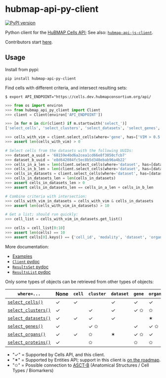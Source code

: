 # hubmap-api-py-client
[![PyPI version](https://badge.fury.io/py/hubmap-api-py-client.svg)](https://pypi.org/project/hubmap-api-py-client/)

Python client for the [HuBMAP Cells API](https://github.com/hubmapconsortium/cross_modality_query);
See also: [`hubmap-api-js-client`](https://github.com/hubmapconsortium/hubmap-api-js-client#readme).

Contributors start [here](https://github.com/hubmapconsortium/hubmap-api-py-client/blob/main/README-contrib.md#readme).

## Usage

Install from pypi:
```
pip install hubmap-api-py-client
```

Find cells with different criteria, and intersect resulting sets:
```shell
$ export API_ENDPOINT="https://cells.dev.hubmapconsortium.org/api/
```
```python
>>> from os import environ
>>> from hubmap_api_py_client import Client
>>> client = Client(environ['API_ENDPOINT'])

>>> [m for m in dir(client) if m.startswith('select_')]
['select_cells', 'select_clusters', 'select_datasets', 'select_genes', 'select_organs', 'select_proteins']

>>> cells_with_vim = client.select_cells(where='gene', has=['VIM > 0.5'], genomic_modality='rna')
>>> assert len(cells_with_vim) > 0

# Select cells from the datasets with the following UUIDs:
>>> dataset_a_uuid = '68159e4bd6a2cea1cd66e8f3050cfcb7'
>>> dataset_b_uuid = 'e8d642084fc5ec8b5d348ebab96a4b22'
>>> cells_in_a_len = len(client.select_cells(where='dataset', has=[dataset_a_uuid]))
>>> cells_in_b_len = len(client.select_cells(where='dataset', has=[dataset_b_uuid]))
>>> cells_in_datasets = client.select_cells(where='dataset', has=[dataset_a_uuid, dataset_b_uuid])
>>> cells_in_datasets_len = len(cells_in_datasets)
>>> assert cells_in_datasets_len > 0
>>> assert cells_in_datasets_len == cells_in_a_len + cells_in_b_len

# Combine criteria with intersection:
>>> cells_with_vim_in_datasets = cells_with_vim & cells_in_datasets
>>> assert len(cells_with_vim_in_datasets) > 10

# Get a list; should run quickly:
>>> cell_list = cells_with_vim_in_datasets.get_list()

>>> cells = cell_list[0:10]
>>> assert len(cells) == 10
>>> assert cells[0].keys() == {'cell_id', 'modality', 'dataset', 'organ', 'clusters', 'protein_mean', 'protein_total', 'protein_covar'}

```

More documentation:
- [Examples](https://github.com/hubmapconsortium/hubmap-api-py-client/blob/main/examples/)
- [`Client` pydoc](https://github.com/hubmapconsortium/hubmap-api-py-client/blob/main/README-Client.txt)
- [`ResultsSet` pydoc](https://github.com/hubmapconsortium/hubmap-api-py-client/blob/main/README-external.ResultsSet.txt)
- [`ResultsList` pydoc](https://github.com/hubmapconsortium/hubmap-api-py-client/blob/main/README-external.ResultsList.txt)


Only some types of objects can be retrieved from other types of objects:

| `where=...`       | None    | `cell`    | `cluster` | `dataset` | `gene`    | `organ`   | `protein` |
| ----------------- | --------- | --------- | --------- | --------- | --------- | --------- | --------- |
| [`select_cells()`](https://github.com/hubmapconsortium/hubmap-api-py-client/blob/main/examples/select_cells.md)                                                                                                              | ✓         | ✓         |           | ✓         | ✓         | ✓         | ✓         |
| [`select_clusters()`](https://github.com/hubmapconsortium/hubmap-api-py-client/blob/main/examples/select_clusters.md)                                                                                                              | ✓         |           | ✓         | ✓         | ✓ ✩       | ✩         | ✩         |
| [`select_datasets()`](https://github.com/hubmapconsortium/hubmap-api-py-client/blob/main/examples/select_datasets.md)| ✓         | ✓         | ✓         | ✓         |           |✶          |           |
| [`select_genes()`](https://github.com/hubmapconsortium/hubmap-api-py-client/blob/main/examples/select_genes.md)                                                                                                              | ✓         |           | ✓ ✩       |           | ✓         | ✓ ✩       | ✩         |
| [`select_organs()`](https://github.com/hubmapconsortium/hubmap-api-py-client/blob/main/examples/select_organs.md)                                                                                                              | ✓         | ✓         | ✩         | ✶         | ✓ ✩       | ✓         | ✩         |
| [`select_proteins()`](https://github.com/hubmapconsortium/hubmap-api-py-client/blob/main/examples/select_organs.md)                                                                                                          | ✓         |           | ✩         |           | ✩         | ✩         |           |

- "✓" = Supported by Cells API, and this client.
- "✶" = Supported by Entities API; support in this client is [on the roadmap](https://github.com/hubmapconsortium/hubmap-api-py-client/issues/25).
- "✩" = Possible connection to [ASCT-B](https://hubmapconsortium.github.io/ccf-asct-reporter/vis?sheet=all&dataVersion=latest) (Anatomical Structures / Cell Types / Biomarkers)
